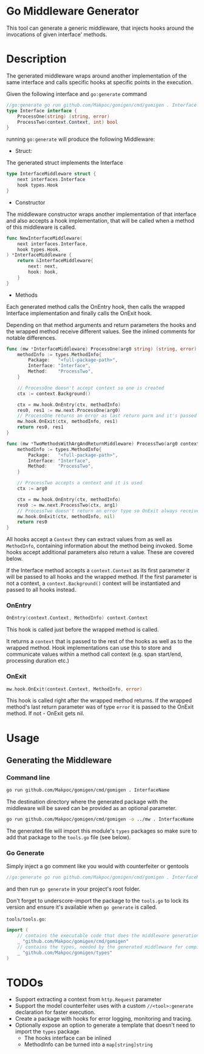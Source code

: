# Go Middleware Generator

This tool can generate a generic middleware, that injects hooks around
the invocations of given interface' methods.

# Description

The generated middleware wraps around another implementation of the same interface
and calls specific hooks at specific points in the execution.

Given the following interface and `go:generate` command
```go
//go:generate go run github.com/Makpoc/gomigen/cmd/gomigen . Interface
type Interface interface {
    ProcessOne(string) (string, error)
    ProcessTwo(context.Context, int) bool
}
```

running `go:generate` will produce the following Middleware:

* Struct:

The generated struct implements the Interface

```go
type InterfaceMiddleware struct {
	next interfaces.Interface
	hook types.Hook
}
```

* Constructor

The middleware constructor wraps another implementation of that interface
and also accepts a hook implementation, that will be called when a method of
this middleware is called.

```go
func NewInterfaceMiddleware(
	next interfaces.Interface,
	hook types.Hook,
) *InterfaceMiddleware {
	return &InterfaceMiddleware{
		next: next,
		hook: hook,
	}
}
```

* Methods

Each generated method calls the OnEntry hook, then calls the wrapped Interface
implementation and finally calls the OnExit hook.

Depending on that method arguments and return parameters the hooks and the
wrapped method receive different values. See the inlined comments for notable
differences.

```go
func (mw *InterfaceMiddleware) ProcessOne(arg0 string) (string, error) {
	methodInfo := types.MethodInfo{
		Package:   "<full-package-path>",
		Interface: "Interface",
		Method:    "ProcessTwo",
	}

	// ProcessOne doesn't accept context so one is created
	ctx := context.Background()

	ctx = mw.hook.OnEntry(ctx, methodInfo)
	res0, res1 := mw.next.ProcessOne(arg0)
	// ProcessOne returns an error as last return parm and it's passed to the OnExit hook
	mw.hook.OnExit(ctx, methodInfo, res1)
	return res0, res1
}

func (mw *TwoMethodsWithArgAndReturnMiddleware) ProcessTwo(arg0 context.Context, arg1 int) bool {
	methodInfo := types.MethodInfo{
		Package:   "<full-package-path>",
		Interface: "Interface",
		Method:    "ProcessTwo",
	}

	// ProcessTwo accepts a context and it is used
	ctx := arg0

	ctx = mw.hook.OnEntry(ctx, methodInfo)
	res0 := mw.next.ProcessTwo(ctx, arg1)
	// ProcessTwo doesn't return an error type so OnExit always receives nil
	mw.hook.OnExit(ctx, methodInfo, nil)
	return res0
}

```

All hooks accept a `Context` they can extract values from as well as `MethodInfo`, containing
information about the method being invoked. Some hooks accept additional parameters also
return a value. These are covered below.

If the Interface method accepts a `context.Context` as its first parameter it will be passed
to all hooks and the wrapped method. If the first parameter is not a context, a
`context.Background()` context will be instantiated and passed to all hooks instead.

### OnEntry

```go
OnEntry(context.Context, MethodInfo) context.Context
```

This hook is called just before the wrapped method is called.

It returns a `context` that is passed to the rest of the hooks as well as to the
wrapped method. Hook implementations can use this to store and communicate values
within a method call context (e.g. span start/end, processing duration etc.)

### OnExit

```go
mw.hook.OnExit(context.Context, MethodInfo, error)
```

This hook is called right after the wrapped method returns. If the wrapped
method's last return parameter was of type `error` it is passed to the OnExit
method. If not - OnExit gets nil.

# Usage

## Generating the Middleware

### Command line

```sh
go run github.com/Makpoc/gomigen/cmd/gomigen . InterfaceName
```

The destination directory where the generated package with the middleware will be saved
can be provided as an optional parameter.

```sh
go run github.com/Makpoc/gomigen/cmd/gomigen -o ../mw . InterfaceName
```

The generated file will import this module's `types` packages so make sure to add that
package to the `tools.go` file (see below).

### Go Generate

Simply inject a go comment like you would with counterfeiter or gentools

```go
//go:generate go run github.com/Makpoc/gomigen/cmd/gomigen . InterfaceName
```

and then run `go generate` in your project's root folder.

Don't forget to underscore-import the package to the `tools.go` to lock its version and ensure
it's available when `go generate` is called.

`tools/tools.go`:

```go
import (
	// contains the executable code that does the middleware generation.
    _ "github.com/Makpoc/gomigen/cmd/gomigen"
	// contains the types, needed by the generated middleware for compilation.
    _ "github.com/Makpoc/gomigen/types"
)
```

# TODOs

* Support extracting a context from `http.Request` parameter
* Support the model counterfeiter uses with a custom `//<tool>:generate` declaration for faster execution.
* Create a package with hooks for error logging, monitoring and tracing.
* Optionally expose an option to generate a template that doesn't need to import the `types` package
  * The hooks interface can be inlined
  * MethodInfo can be turned into a `map[string]string`